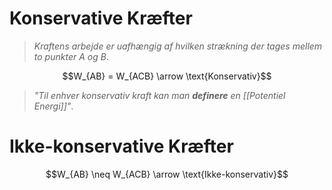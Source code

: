 # Konservative Kræfter
> *Kraftens arbejde er uafhængig af hvilken strækning der tages mellem to punkter $A$ og $B$*.

$$W_{AB} = W_{ACB} \arrow \text{Konservativ}$$

> *"Til enhver konservativ kraft kan man **definere** en [[Potentiel Energi]]"*.

# Ikke-konservative Kræfter
$$W_{AB} \neq W_{ACB} \arrow \text{Ikke-konservativ}$$
